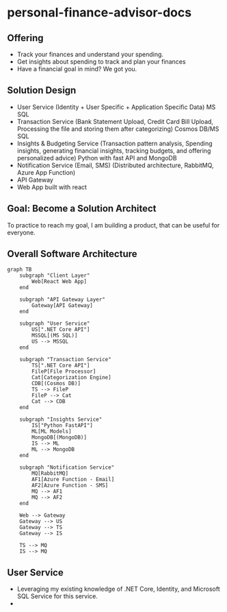 # personal-finance-advisor-docs

## Offering
- Track your finances and understand your spending.
- Get insights about spending to track and plan your finances
- Have a financial goal in mind? We got you.

## Solution Design
- User Service (Identity + User Specific + Application Specific Data) MS SQL
- Transaction Service (Bank Statement Upload, Credit Card Bill Upload, Processing the file and storing them after categorizing) Cosmos DB/MS SQL
- Insights & Budgeting Service (Transaction pattern analysis, Spending insights, generating financial insights, tracking budgets, and offering personalized advice) Python with fast API and MongoDB
- Notification Service (Email, SMS) (Distributed architecture, RabbitMQ, Azure App Function)
- API Gateway
- Web App built with react

## Goal: Become a Solution Architect
To practice to reach my goal, I am building a product, that can be useful for everyone.

## Overall Software Architecture
````mermaid
graph TB
    subgraph "Client Layer"
        Web[React Web App]
    end

    subgraph "API Gateway Layer"
        Gateway[API Gateway]
    end

    subgraph "User Service"
        US[".NET Core API"]
        MSSQL[(MS SQL)]
        US --> MSSQL
    end

    subgraph "Transaction Service"
        TS[".NET Core API"]
        FileP[File Processor]
        Cat[Categorization Engine]
        CDB[(Cosmos DB)]
        TS --> FileP
        FileP --> Cat
        Cat --> CDB
    end

    subgraph "Insights Service"
        IS["Python FastAPI"]
        ML[ML Models]
        MongoDB[(MongoDB)]
        IS --> ML
        ML --> MongoDB
    end

    subgraph "Notification Service"
        MQ[RabbitMQ]
        AF1[Azure Function - Email]
        AF2[Azure Function - SMS]
        MQ --> AF1
        MQ --> AF2
    end

    Web --> Gateway
    Gateway --> US
    Gateway --> TS
    Gateway --> IS
    
    TS --> MQ
    IS --> MQ
````

## User Service
- Leveraging my existing knowledge of .NET Core, Identity, and Microsoft SQL Service for this service.
- 
